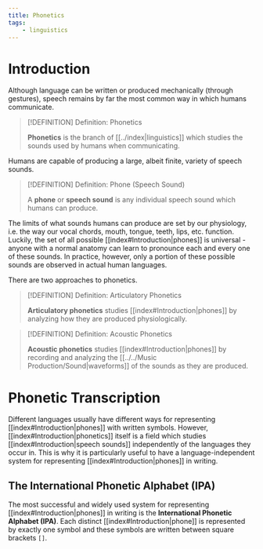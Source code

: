 ```yaml
---
title: Phonetics
tags:
    - linguistics
---
```


# Introduction

Although language can be written or produced mechanically (through gestures), speech remains by far the most common way in which humans communicate.

>[!DEFINITION] Definition: Phonetics
>
>**Phonetics** is the branch of [[../index|linguistics]] which studies the sounds used by humans when communicating.
>

Humans are capable of producing a large, albeit finite, variety of speech sounds.

>[!DEFINITION] Definition: Phone (Speech Sound)
>
>A **phone** or **speech sound** is any individual speech sound which humans can produce.
>

The limits of what sounds humans can produce are set by our physiology, i.e. the way our vocal chords, mouth, tongue, teeth, lips, etc. function. Luckily, the set of all possible [[index#Introduction|phones]] is universal - anyone with a normal anatomy can learn to pronounce each and every one of these sounds. In practice, however, only a portion of these possible sounds are observed in actual human languages.

There are two approaches to phonetics.

>[!DEFINITION] Definition: Articulatory Phonetics
>
>**Articulatory phonetics** studies [[index#Introduction|phones]] by analyzing how they are produced physiologically.
>

>[!DEFINITION] Definition: Acoustic Phonetics
>
>**Acoustic phonetics** studies [[index#Introduction|phones]] by recording and analyzing the [[../../Music Production/Sound|waveforms]] of the sounds as they are produced.
>

# Phonetic Transcription

Different languages usually have different ways for representing [[index#Introduction|phones]] with written symbols. However, [[index#Introduction|phonetics]] itself is a field which studies [[index#Introduction|speech sounds]] independently of the languages they occur in. This is why it is particularly useful to have a language-independent system for representing [[index#Introduction|phones]] in writing. 

## The International Phonetic Alphabet (IPA)

The most successful and widely used system for representing [[index#Introduction|phones]] in writing is the **International Phonetic Alphabet (IPA)**. Each distinct [[index#Introduction|phone]] is represented by exactly one symbol and these symbols are written between square brackets `[]`.



